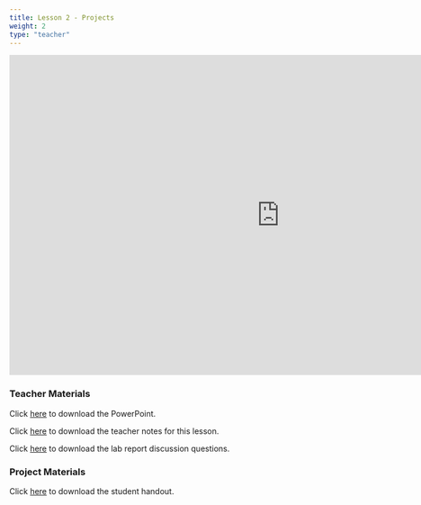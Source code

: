 ```yaml
---
title: Lesson 2 - Projects
weight: 2
type: "teacher" 
---
```


<iframe src="https://docs.google.com/presentation/d/e/2PACX-1vT1HVacWBZva8kcDFOEKlrUqgggmxNBMvDF3tG5icS_nUmZkX2t4KwuqbEgcPixHukEvZ7irZajod9X/embed?start=false&loop=false&delayms=3000" frameborder="0" width="960" height="569" allowfullscreen="true" mozallowfullscreen="true" webkitallowfullscreen="true"></iframe>

### Teacher Materials

Click <a href="https://docs.google.com/presentation/d/1fP1OkEelpVlWgN5xtGqVVtZ6UnMJatrLYt9Uya-9oWI/edit?usp=sharing" target="_blank">here</a> to download the PowerPoint.

Click <a href="https://docs.google.com/document/d/1YEn8cKPG5xKa3me8dbFrsvCL839GIAnovkfuk11IKAk/edit?usp=sharing" target="_blank">here</a> to download the teacher notes for this lesson.

Click <a href="https://docs.google.com/document/d/1_-Xga-b6vBUg7cLTlr5IeEK0ZUiEiKPGHrmvMv5QFe0/edit?usp=sharing" target="_blank">here</a> to download the lab report discussion questions.

### Project Materials

Click <a href="https://docs.google.com/document/d/1xtprOb3WXwu5z37Cvucf4x1XADlX1ujv-obW5MI_t1o/edit?usp=sharing" target="_blank">here</a> to download the student handout.
